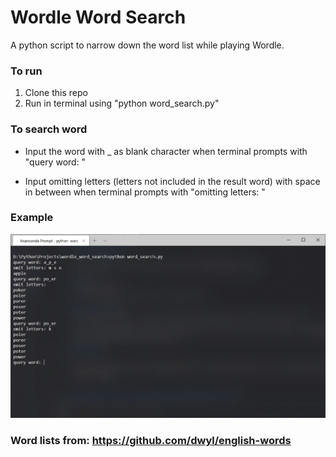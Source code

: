 # Wordle Word Search

A python script to narrow down the word list while playing Wordle.

### To run
1. Clone this repo
2. Run in terminal using "python word_search.py"

### To search word
- Input the word with _ as blank character when terminal prompts with "query word: "

- Input omitting letters (letters not included in the result word) with space in between when terminal prompts with "omitting letters: "

### Example

![query word](./examples/example_search.jpg)


### Word lists from: https://github.com/dwyl/english-words
